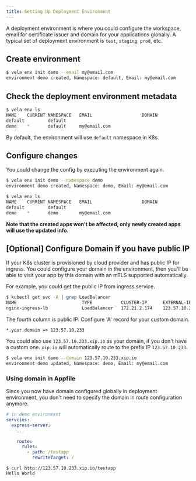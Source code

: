 ```yaml
---
title: Setting Up Deployment Environment
---
```


A deployment environment is where you could configure the workspace, email for certificate issuer and domain for your applications globally. A typical set of deployment environment is `test`, `staging`, `prod`, etc.

## Create environment

```bash
$ vela env init demo --email my@email.com
environment demo created, Namespace: default, Email: my@email.com
```

## Check the deployment environment metadata

```bash
$ vela env ls
NAME   	CURRENT	NAMESPACE	EMAIL                	DOMAIN
default	       	default  	
demo   	*      	default  	my@email.com
```

By default, the environment will use `default` namespace in K8s.

## Configure changes 

You could change the config by executing the environment again.

```bash
$ vela env init demo --namespace demo
environment demo created, Namespace: demo, Email: my@email.com
```

```bash
$ vela env ls
NAME   	CURRENT	NAMESPACE	EMAIL                	DOMAIN
default	       	default  	
demo   	*      	demo     	my@email.com
```

**Note that the created apps won't be affected, only newly created apps will use the updated info.**

## [Optional] Configure Domain if you have public IP

If your K8s cluster is provisioned by cloud provider and has public IP for ingress.
You could configure your domain in the environment, then you'll be able to visit
your app by this domain with an mTLS supported automatically.

For example, you could get the public IP from ingress service.  

```bash
$ kubectl get svc -A | grep LoadBalancer
NAME                         TYPE           CLUSTER-IP      EXTERNAL-IP     PORT(S)                      AGE
nginx-ingress-lb             LoadBalancer   172.21.2.174    123.57.10.233   80:32740/TCP,443:32086/TCP   41d
```

The fourth column is public IP. Configure 'A' record for your custom domain.

```
*.your.domain => 123.57.10.233
``` 

You could also use `123.57.10.233.xip.io` as your domain, if you don't have a custom one.
`xip.io` will automatically route to the prefix IP `123.57.10.233`.


```bash
$ vela env init demo --domain 123.57.10.233.xip.io
environment demo updated, Namespace: demo, Email: my@email.com
```

### Using domain in Appfile

Since you now have domain configured globally in deployment environment, you don't need to specify the domain in route configuration anymore.

```yaml
# in demo environment
servcies:
  express-server:
    ...

    route:
      rules:
        - path: /testapp
          rewriteTarget: /
```

```
$ curl http://123.57.10.233.xip.io/testapp
Hello World
```

